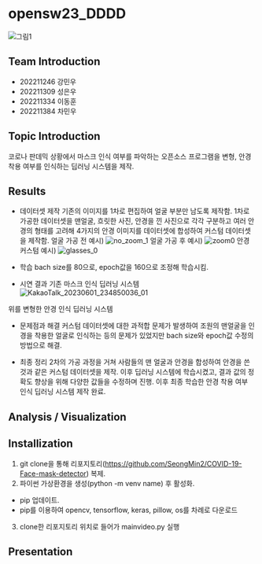 # opensw23_DDDD
![그림1](https://github.com/sungeu094/opensw23_DDDD/assets/127185696/f166a582-f557-4bec-8034-afa9bd5f58f8)



## Team Introduction
 - 202211246 강민우
 - 202211309 성은우
 - 202211334 이동훈
 - 202211384 차민우

## Topic Introduction
 코로나 판데믹 상황에서 마스크 인식 여부를 파악하는 오픈소스 프로그램을 변형, 안경 착용 여부를 인식하는 딥러닝 시스템을 제작.

## Results
 - 데이터셋 제작
  기존의 이미지를 1차로 편집하여 얼굴 부분만 남도록 제작함. 1차로 가공한 데이터셋을 맨얼굴, 흐릿한 사진, 안경을 낀 사진으로 각각 구분하고 여러 안경의 형태를 고려해 4가지의 안경 이미지를 데이터셋에 합성하여 커스텀 데이터셋을 제작함.
  얼굴 가공 전 예시)
![no_zoom_1](https://github.com/sungeu094/opensw23_DDDD/assets/105763208/95a05076-1545-495b-b697-1218b33e1c04)
  얼굴 가공 후 예시)
 ![zoom0](https://github.com/sungeu094/opensw23_DDDD/assets/105763208/b5108dfe-c5da-4f62-b2c6-8e78a98c69d5)
  안경 커스텀 예시)
 ![glasses_0](https://github.com/sungeu094/opensw23_DDDD/assets/105763208/065ff6de-b762-4de4-9783-2eca25185c49)


 - 학습
  bach size를 80으로, epoch값을 160으로 조정해 학습시킴.

 - 시연 결과
  기존 마스크 인식 딥러닝 시스템
  ![KakaoTalk_20230601_234850036_01](https://github.com/sungeu094/opensw23_DDDD/assets/127185696/3631d250-8ae4-4dbf-a631-08332d491bd0)

  위를 변형한 안경 인식 딥러닝 시스템
  
  
 - 문제점과 해결
  커스텀 데이터셋에 대한 과적합 문제가 발생하여 조원의 맨얼굴을 인경을 착용한 얼굴로 인식하는 등의 문제가 있었지만 bach size와 epoch값 수정의 방법으로 해결.
  
  - 최종 정리
  2차의 가공 과정을 거쳐 사람들의 맨 얼굴과 안경을 합성하여 안경을 쓴 것과 같은 커스텀 데이터셋을 제작. 이후 딥러닝 시스템에 학습시켰고, 결과 값의 정확도 향상을 위해 다양한 값들을 수정하며 진행. 이후 최종 학습한 안경 착용 여부 인식 딥러닝 시스템 제작 완료.

## Analysis / Visualization

## Installization
 1. git clone을 통해 리포지토리(https://github.com/SeongMin2/COVID-19-Face-mask-detector) 복제.
 2. 파이썬 가상환경을 생성(python -m venv name) 후 활성화.
  - pip 업데이트.
  - pip를 이용하여 opencv, tensorflow, keras, pillow, os를 차례로 다운로드
 3. clone한 리포지토리 위치로 들어가 mainvideo.py 실행

## Presentation
